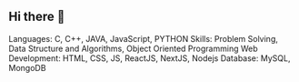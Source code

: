 ## Hi there 👋

Languages: C, C++, JAVA, JavaScript, PYTHON
Skills: Problem Solving, Data Structure and Algorithms, Object Oriented Programming
Web Development: HTML, CSS, JS, ReactJS, NextJS, Nodejs
Database: MySQL, MongoDB

<!--
**Samius-Sazin/Samius-Sazin** is a ✨ _special_ ✨ repository because its `README.md` (this file) appears on your GitHub profile.

Here are some ideas to get you started:

- 🔭 I’m currently working on 
- 🌱 I’m currently learning 'Machine Learning'
- 👯 I’m looking to collaborate on ...
- 🤔 I’m looking for help with ...
- 💬 Ask me about ...
- 📫 How to reach me: ...
- 😄 Pronouns: ...
- ⚡ Fun fact: ...
-->
